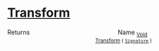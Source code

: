 # [Transform](./AddVector-100663611.md)



Returns<img width=200/>Name
<sub>[Void](https://docs.microsoft.com/en-us/dotnet/api/System.Void)</sub><img width=200/><sub>[Transform](./AddVector-100663611.md) ( [`Signature`](./../../Signature.md) )</sub><br>


